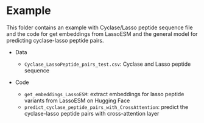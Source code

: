 # Example
This folder contains an example with Cyclase/Lasso peptide sequence file and the code for get embeddings from LassoESM and the general model for predicting cyclase-lasso peptide pairs.

- Data
  - `Cyclase_LassoPeptide_pairs_test.csv`: Cyclase and Lasso peptide sequence
    
- Code
  - `get_embeddings_LassoESM`: extract embeddings for lasso peptide variants from LassoESM on Hugging Face
  - `predict_cyclase_peptide_pairs_with_CrossAttention`: predict the cyclase-lasso peptide pairs with cross-attention layer
